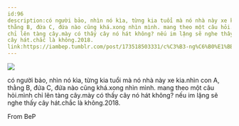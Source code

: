 ```yaml
---
id:96
description:có người bảo, nhìn nó kìa, từng kia tuổi mà nó nhà này xe kia.nhìn con A,
thằng B, đứa C, đứa nào cũng khá.xong nhìn mình. mang theo một câu hỏi.mình
chỉ lên tàng cây.mày có thấy cây nó hát không? nếu im lặng sẽ nghe thấy
cây hát.chắc là không.2018.
link:https://iambep.tumblr.com/post/173518503331/c%C3%B3-ng%C6%B0%E1%BB%9Di-b%E1%BA%A3o-nh%C3%ACn-n%C3%B3-k%C3%ACa-t%E1%BB%ABng-kia-tu%E1%BB%95i-m%C3%A0-n%C3%B3-nh%C3%A0
---
```


![](https://64.media.tumblr.com/efe5cc5bcf3e229e420dcaa4292d7f6c/tumblr_p8430ooh6e1u3a9rjo1_1280.jpg)

có người bảo, nhìn nó kìa, từng kia tuổi mà nó nhà này xe kia.nhìn con A,
thằng B, đứa C, đứa nào cũng khá.xong nhìn mình. mang theo một câu hỏi.mình
chỉ lên tàng cây.mày có thấy cây nó hát không? nếu im lặng sẽ nghe thấy
cây hát.chắc là không.2018.

From BeP